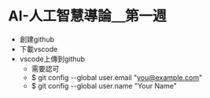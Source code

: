 # AI-人工智慧導論＿第一週
- 創建github
- 下載vscode
- vscode上傳到github
    - 需要認可
    - $ git config --global user.email "you@example.com"
    - $ git config --global user.name "Your Name"
